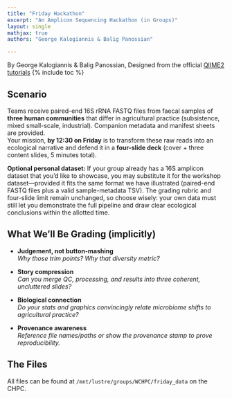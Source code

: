 ```yaml
---
title: "Friday Hackathon"
excerpt: "An Amplicon Sequencing Hackathon (in Groups)"
layout: single
mathjax: true
authors: "George Kalogiannis & Balig Panossian"

---
```


By George Kalogiannis & Balig Panossian, Designed from the official [QIIME2 tutorials](https://docs.qiime2.org/2024.2/tutorials/)
{% include toc %}


## Scenario  
Teams receive paired-end 16S rRNA FASTQ files from faecal samples of **three human communities** that differ in agricultural practice (subsistence, mixed small-scale, industrial). Companion metadata and manifest sheets are provided.  
Your mission, **by 12:30 on Friday** is to transform these raw reads into an ecological narrative and defend it in a **four-slide deck** (cover + three content slides, 5 minutes total).

**Optional personal dataset:** If your group already has a 16S amplicon dataset that you’d like to showcase, you may substitute it for the workshop dataset—provided it fits the same format we have illustrated (paired-end FASTQ files plus a valid sample-metadata TSV). The grading rubric and four-slide limit remain unchanged, so choose wisely: your own data must still let you demonstrate the full pipeline and draw clear ecological conclusions within the allotted time.


## What We’ll Be Grading (implicitly)  

- **Judgement, not button-mashing**  
  *Why those trim points? Why that diversity metric?*  

- **Story compression**  
  *Can you merge QC, processing, and results into three coherent, uncluttered slides?*  

- **Biological connection**  
  *Do your stats and graphics convincingly relate microbiome shifts to agricultural practice?*  

- **Provenance awareness**  
  *Reference file names/paths or show the provenance stamp to prove reproducibility.*  

## The Files

All files can be found at ```/mnt/lustre/groups/WCHPC/friday_data``` on the CHPC.




